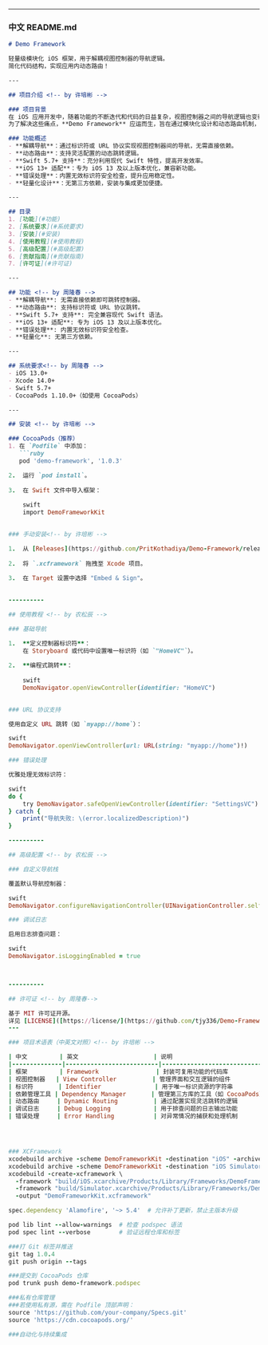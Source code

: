 
---

### 中文 README.md

```markdown
# Demo Framework 

轻量级模块化 iOS 框架，用于解耦视图控制器的导航逻辑。  
简化代码结构，实现应用内动态路由！

---

## 项目介绍 <!-- by 许培彬 -->

### 项目背景
在 iOS 应用开发中，随着功能的不断迭代和代码的日益复杂，视图控制器之间的导航逻辑也变得愈加复杂且难以维护。传统的导航方式往往存在强耦合问题，导致代码难以复用，测试难度增加，并且限制了开发的灵活性。  
为了解决这些痛点，**Demo Framework** 应运而生，旨在通过模块化设计和动态路由机制，为开发者提供一种轻量级、可扩展的导航解决方案。

### 功能概述
- **解耦导航**：通过标识符或 URL 协议实现视图控制器间的导航，无需直接依赖。
- **动态路由**：支持灵活配置的动态跳转逻辑。
- **Swift 5.7+ 支持**：充分利用现代 Swift 特性，提高开发效率。
- **iOS 13+ 适配**：专为 iOS 13 及以上版本优化，兼容新功能。
- **错误处理**：内置无效标识符安全检查，提升应用稳定性。
- **轻量化设计**：无第三方依赖，安装与集成更加便捷。

---

## 目录
1. [功能](#功能)
2. [系统要求](#系统要求)
3. [安装](#安装)
4. [使用教程](#使用教程)
5. [高级配置](#高级配置)
6. [贡献指南](#贡献指南)
7. [许可证](#许可证)

---

## 功能 <!-- by 周隆春 -->
- **解耦导航**: 无需直接依赖即可跳转控制器。
- **动态路由**: 支持标识符或 URL 协议跳转。
- **Swift 5.7+ 支持**: 完全兼容现代 Swift 语法。
- **iOS 13+ 适配**: 专为 iOS 13 及以上版本优化。
- **错误处理**: 内置无效标识符安全检查。
- **轻量化**: 无第三方依赖。

---

## 系统要求<!-- by 周隆春 -->
- iOS 13.0+
- Xcode 14.0+
- Swift 5.7+
- CocoaPods 1.10.0+（如使用 CocoaPods）

---

## 安装 <!-- by 许培彬 -->

### CocoaPods（推荐）
1. 在 `Podfile` 中添加：
   ```ruby
   pod 'demo-framework', '1.0.3'

2.  运行 `pod install`。
    
3.  在 Swift 文件中导入框架：
    
    swift
    import DemoFrameworkKit
    

### 手动安装<!-- by 许培彬 -->

1.  从 [Releases](https://github.com/PritKothadiya/Demo-Framework/releases) 页面下载 `DemoFrameworkKit.xcframework`。
    
2.  将 `.xcframework` 拖拽至 Xcode 项目。
    
3.  在 Target 设置中选择 "Embed & Sign"。
    

----------

## 使用教程 <!-- by 农松辰 -->

### 基础导航

1.  **定义控制器标识符**：  
    在 Storyboard 或代码中设置唯一标识符（如 `"HomeVC"`）。
    
2.  **编程式跳转**：
    
    swift
    DemoNavigator.openViewController(identifier: "HomeVC")
    

### URL 协议支持

使用自定义 URL 跳转（如 `myapp://home`）：

swift
DemoNavigator.openViewController(url: URL(string: "myapp://home")!)

### 错误处理

优雅处理无效标识符：

swift
do {
    try DemoNavigator.safeOpenViewController(identifier: "SettingsVC")
} catch {
    print("导航失败: \(error.localizedDescription)")
}

----------

## 高级配置 <!-- by 农松辰 -->

### 自定义导航栈

覆盖默认导航控制器：

swift
DemoNavigator.configureNavigationController(UINavigationController.self)

### 调试日志

启用日志排查问题：

swift
DemoNavigator.isLoggingEnabled = true



----------

## 许可证 <!-- by 周隆春-->

基于 MIT 许可证开源。
详见 [LICENSE]([https://license/](https://github.com/tjy336/Demo-Framework/blob/main/LICENSE))。
---

### 项目术语表（中英文对照）<!-- by 许培彬 -->

| 中文         | 英文                     | 说明                                   |
|--------------|--------------------------|----------------------------------------|
| 框架         | Framework                | 封装可复用功能的代码库                 |
| 视图控制器   | View Controller          | 管理界面和交互逻辑的组件               |
| 标识符       | Identifier               | 用于唯一标识资源的字符串               |
| 依赖管理工具 | Dependency Manager       | 管理第三方库的工具（如 CocoaPods）     |
| 动态路由     | Dynamic Routing          | 通过配置实现灵活跳转的逻辑             |
| 调试日志     | Debug Logging            | 用于排查问题的日志输出功能             |
| 错误处理     | Error Handling           | 对异常情况的捕获和处理机制             |




### XCFramework
xcodebuild archive -scheme DemoFrameworkKit -destination "iOS" -archivePath "build/iOS"
xcodebuild archive -scheme DemoFrameworkKit -destination "iOS Simulator" -archivePath "build/Simulator"
xcodebuild -create-xcframework \
  -framework "build/iOS.xcarchive/Products/Library/Frameworks/DemoFrameworkKit.framework" \
  -framework "build/Simulator.xcarchive/Products/Library/Frameworks/DemoFrameworkKit.framework" \
  -output "DemoFrameworkKit.xcframework"

spec.dependency 'Alamofire', '~> 5.4'  # 允许补丁更新，禁止主版本升级

pod lib lint --allow-warnings  # 检查 podspec 语法
pod spec lint --verbose        # 验证远程仓库和标签

###打 Git 标签并推送
git tag 1.0.4
git push origin --tags

###提交到 CocoaPods 仓库
pod trunk push demo-framework.podspec

###私有仓库管理
###若使用私有源，需在 Podfile 顶部声明：
source 'https://github.com/your-company/Specs.git'
source 'https://cdn.cocoapods.org/'

###自动化与持续集成


